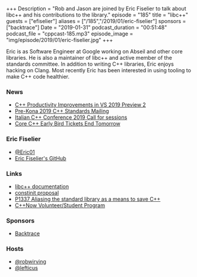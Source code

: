 +++
Description = "Rob and Jason are joined by Eric Fiselier to talk about libc++ and his contributions to the library."
episode = "185"
title = "libc++"
guests = ["efiselier"]
aliases = ["/185","/2019/01/eric-fiselier"]
sponsors = ["backtrace"]
Date = "2019-01-31"
podcast_duration = "00:51:48"
podcast_file = "cppcast-185.mp3"
episode_image = "img/episode/2019/01/eric-fiselier.jpg"
+++

Eric is as Software Engineer at Google working on Abseil and other core libraries. He is also a maintainer of libc++ and active member of the standards committee. In addition to writing C++ libraries, Eric enjoys hacking on Clang. Most recently Eric has been interested in using tooling to make C++ code healthier.

### News ###

 - [C++ Productivity Improvements in VS 2019 Preview 2](https://blogs.msdn.microsoft.com/vcblog/2019/01/24/c-productivity-improvements-in-visual-studio-2019-preview-2/)
 - [Pre-Kona 2019 C++ Standards Mailing](http://www.open-std.org/jtc1/sc22/wg21/docs/papers/2019/)
 - [Italian C++ Conference 2019 Call for sessions](https://old.reddit.com/r/cpp/comments/akbnhv/italian_c_conference_2019_call_for_sessions/)
 - [Core C++ Early Bird Tickets End Tomorrow](https://corecpp.org/)

### Eric Fiselier ###

 - [@Eric01](https://twitter.com/Eric01)
 - [Eric Fiselier's GitHub](https://github.com/EricWF)

### Links ###

 - [libc++ documentation](http://libcxx.llvm.org/docs/)
 - [constinit proposal](https://gist.github.com/EricWF/128781c188b1a4fca7581e7ea943d58b)
 - [P1337 Aliasing the standard library as a means to save C++](http://www.open-std.org/jtc1/sc22/wg21/docs/papers/2019/p1337r0.pdf)
 - [C++Now Volunteer/Student Program](http://cppnow.org/about/volunteer_program/)

### Sponsors ###

- [Backtrace](https://backtrace.io/?utm_source=CppCast&utm_medium=CppCast)

### Hosts ###

- [@robwirving](https://twitter.com/robwirving)
- [@lefticus](https://twitter.com/lefticus)


